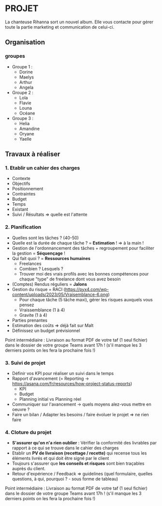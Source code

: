 # PROJET

La chanteuse Rihanna sort un nouvel album. Elle vous contacte pour gérer toute la partie marketing et communication de celui-ci.

## Organisation

### groupes

- Groupe 1 :
  - Dorine
  - Maelys
  - Arthur
  - Angela
- Groupe 2 :
  - Lola
  - Flavie
  - Louna
  - Océane
- Groupe 3 :
  - Helia
  - Amandine
  - Oryane
  - Yaelle

## Travaux à réaliser

### 1. Etablir un cahier des charges

- Contexte
- Objectifs
- Positionnement
- Contraintes
- Budget
- Temps
- Existant
- Suivi / Résultats => quelle est l'attente

### 2. Planification

- Quelles sont les tâches ? (40-50)
- Quelle est la durée de chaque tâche ? = **Estimation** ! => à la main !
- Gestion de l'ordonnancement des tâches + regroupement pour faciliter la gestion = **Séquençage** !
- Qui fait quoi ? = **Ressources humaines**
  - Freelances
  - Combien ? Lesquels ?
  - Trouver moi des vrais profils avec les bonnes compétences pour chaque "type" de freelance dont vous avez besoin
- (Comptes) Rendus réguliers = **Jalons**
- Gestion du risque = RACI (https://pyx4.com/wp-content/uploads/2023/05/Vraisemblance-6.png)
  - Pour chaque tâche (5 tâche maxi), gérer les risques auxquels vous pensez
  - Vraissemblance (1 à 4)
  - Gravite (1 à 4)
- Parties prenantes
- Estimation des coûts => déjà fait sur Malt
- Définissez un budget prévisionnel

Point intermédiaire : Livraison au format PDF de votre taf (1 seul fichier) dans le dossier de votre groupe Teams avant 17h ! (s'il manque les 3 derniers points on les fera la prochaine fois !)

### 3. Suivi de projet

- Définir vos KPI pour réaliser un suivi dans le temps
- Rapport d'avancement (= Reporting -> https://asana.com/fr/resources/how-project-status-reports)
  - KPI
  - Budget
  - Planning initial vs Planning réel
- Communiquer sur l'avancement -> quels moyens alez-vous mettre en oeuvre ?
- Faire un bilan / Adapter les besoins / faire évoluer le projet => ne rien faire

### 4. Cloture du projet

- **S'assurer qu'on n'a rien oublier** : Vérifier la conformité des livrables par rapport à ce qui se trouve dans le cahier des charges
- Etablir un **PV de livraison (recettage / recette)** qui recense tous les éléments livrés et qui doit être signé par le client
- Toujours s'assurer que **les conseils et risques** sont bien traçables auprès du client.
- Retour d'expérience / Feedback => guidelines (quel formulaire, quelles questions, à qui, pourquoi ? - sous forme de tableau)

Point intermédiaire : Livraison au format PDF de votre taf (1 seul fichier) dans le dossier de votre groupe Teams avant 17h ! (s'il manque les 3 derniers points on les fera la prochaine fois !)























